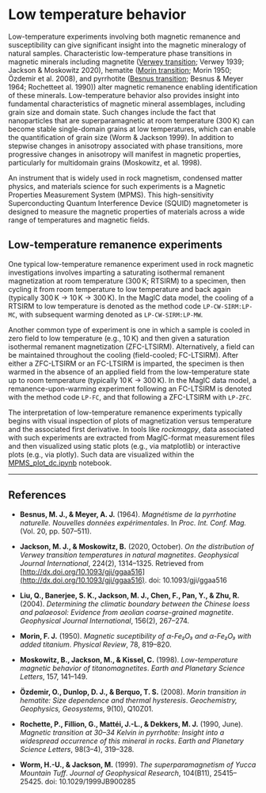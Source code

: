 # Low temperature behavior

Low-temperature experiments involving both magnetic remanence and susceptibility can give significant insight into the magnetic mineralogy of natural samples. Characteristic low-temperature phase transitions in magnetic minerals including magnetite ([Verwey transition](verwey.md); Verwey 1939; Jackson & Moskowitz 2020), hematite ([Morin transition](morin.md); Morin 1950; Özdemir et al. 2008), and pyrrhotite ([Besnus transition](besnus.md); Besnus & Meyer 1964; Rochetteet al. 1990)) alter magnetic remanence enabling identification of these minerals. Low-temperature behavior also provides insight into fundamental characteristics of magnetic mineral assemblages, including grain size and domain state. Such changes include the fact that nanoparticles that are superparamagnetic at room temperature (300 K) can become stable single-domain grains at low temperatures, which can enable the quantification of grain size (Worm & Jackson 1999). In addition to stepwise changes in anisotropy associated with phase transitions, more progressive changes in anisotropy will manifest in magnetic properties, particularly for multidomain grains (Moskowitz, et al. 1998).

An instrument that is widely used in rock magnetism, condensed matter physics, and materials science for such experiments is a Magnetic Properties Measurement System (MPMS). This high-sensitivity Superconducting Quantum Interference Device (SQUID) magnetometer is designed to measure the magnetic properties of materials across a wide range of temperatures and magnetic fields.

## Low-temperature remanence experiments

One typical low-temperature remanence experiment used in rock magnetic investigations involves imparting a saturating isothermal remanent magnetization at room temperature (300 K; RTSIRM) to a specimen, then cycling it from room temperature to low temperature and back again (typically 300 K → 10 K → 300 K). In the MagIC data model, the cooling of a RTSIRM to low temperature is denoted as the method code `LP-CW-SIRM:LP-MC`, with subsequent warming denoted as `LP-CW-SIRM:LP-MW`. 

Another common type of experiment is one in which a sample is cooled in zero field to low temperature (e.g., 10 K) and then given a saturation isothermal remanent magnetization (ZFC-LTSIRM). Alternatively, a field can be maintained throughout the cooling (field-cooled; FC-LTSIRM). After either a ZFC-LTSIRM or an FC-LTSIRM is imparted, the specimen is then warmed in the absence of an applied field from the low-temperature state up to room temperature (typically 10 K → 300 K). In the MagIC data model, a remanence-upon-warming experiment following an FC-LTSIRM is denoted with the method code `LP-FC`, and that following a ZFC-LTSIRM with `LP-ZFC`.

The interpretation of low-temperature remanence experiments typically begins with visual inspection of plots of magnetization versus temperature and the associated first derivative. In tools like *rockmagpy*, data associated with such experiments are extracted from MagIC-format measurement files and then visualized using static plots (e.g., via matplotlib) or interactive plots (e.g., via plotly). Such data are visualized within the [MPMS_plot_dc.ipynb](MPMS_plot_dc.ipynb) notebook.

---

## References

- **Besnus, M. J., & Meyer, A. J.** (1964). *Magnétisme de la pyrrhotine naturelle. Nouvelles données expérimentales*. In *Proc. Int. Conf. Mag.* (Vol. 20, pp. 507–511).

- **Jackson, M. J., & Moskowitz, B.** (2020, October). *On the distribution of Verwey transition temperatures in natural magnetites*. *Geophysical Journal International*, 224(2), 1314–1325. Retrieved from [http://dx.doi.org/10.1093/gji/ggaa516](http://dx.doi.org/10.1093/gji/ggaa516). doi: 10.1093/gji/ggaa516

- **Liu, Q., Banerjee, S. K., Jackson, M. J., Chen, F., Pan, Y., & Zhu, R.** (2004). *Determining the climatic boundary between the Chinese loess and palaeosol: Evidence from aeolian coarse-grained magnetite*. *Geophysical Journal International*, 156(2), 267–274.

- **Morin, F. J.** (1950). *Magnetic suceptibility of α-Fe₂O₃ and α-Fe₂O₃ with added titanium*. *Physical Review*, 78, 819–820.

- **Moskowitz, B., Jackson, M., & Kissel, C.** (1998). *Low-temperature magnetic behavior of titanomagnetites*. *Earth and Planetary Science Letters*, 157, 141–149.

- **Özdemir, O., Dunlop, D. J., & Berquo, T. S.** (2008). *Morin transition in hematite: Size dependence and thermal hysteresis*. *Geochemistry, Geophysics, Geosystems*, 9(10), Q10Z01.

- **Rochette, P., Fillion, G., Mattéi, J.-L., & Dekkers, M. J.** (1990, June). *Magnetic transition at 30–34 Kelvin in pyrrhotite: Insight into a widespread occurrence of this mineral in rocks*. *Earth and Planetary Science Letters*, 98(3–4), 319–328.

- **Worm, H.-U., & Jackson, M.** (1999). *The superparamagnetism of Yucca Mountain Tuff*. *Journal of Geophysical Research*, 104(B11), 25415–25425. doi: 10.1029/1999JB900285